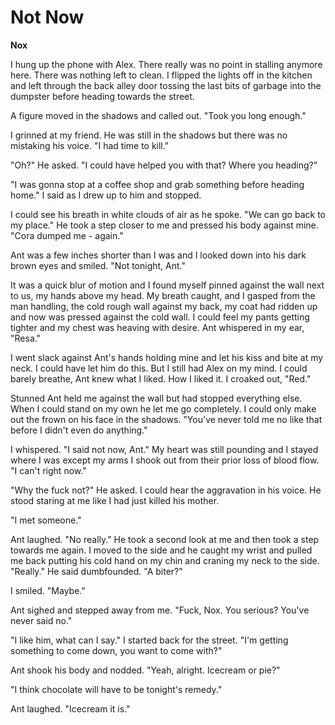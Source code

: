 # Not Now

**Nox**

I hung up the phone with Alex.  There really was no point in stalling anymore here.  There was nothing left to clean.  I flipped the lights off in the kitchen and left through the back alley door tossing the last bits of garbage into the dumpster before heading towards the street.

A figure moved in the shadows and called out.  "Took you long enough."

I grinned at my friend.  He was still in the shadows but there was no mistaking his voice.  "I had time to kill."

"Oh?"  He asked.  "I could have helped you with that?  Where you heading?"

"I was gonna stop at a coffee shop and grab something before heading home."  I said as I drew up to him and stopped.

I could see his breath in white clouds of air as he spoke.  "We can go back to my place."  He took a step closer to me and pressed his body against mine.  "Cora dumped me - again."

Ant was a few inches shorter than I was and I looked down into his dark brown eyes and smiled.  "Not tonight, Ant."

It was a quick blur of motion and I found myself pinned against the wall next to us, my hands above my head.  My breath caught, and I gasped from the man handling, the cold rough wall against my back, my coat had ridden up and now was pressed against the cold wall.  I could feel my pants getting tighter and my chest was heaving with desire.  Ant whispered in my ear, "Resa."

I went slack against Ant's hands holding mine and let his kiss and bite at my neck.  I could have let him do this.  But I still had Alex on my mind.  I could barely breathe, Ant knew what I liked.  How I liked it.  I croaked out, "Red."

Stunned Ant held me against the wall but had stopped everything else.  When I could stand on my own he let me go completely.  I could only make out the frown on his face in the shadows.  "You've never told me no like that before I didn't even do anything."

I whispered.  "I said not now, Ant."  My heart was still pounding and I stayed where I was except my arms I shook out from their prior loss of blood flow.  "I can't right now."

"Why the fuck not?"  He asked.  I could hear the aggravation in his voice.  He stood staring at me like I had just killed his mother.

"I met someone."

Ant laughed.  "No really."  He took a second look at me and then took a step towards me again.  I moved to the side and he caught my wrist and pulled me back putting his cold hand on my chin and craning my neck to the side.  "Really."  He said dumbfounded.  "A biter?"

I smiled.  "Maybe."

Ant sighed and stepped away from me.  "Fuck, Nox.  You serious?  You've never said no."

"I like him, what can I say."  I started back for the street.  "I'm getting something to come down, you want to come with?"

Ant shook his body and nodded.  "Yeah, alright.  Icecream or pie?"

"I think chocolate will have to be tonight's remedy."

Ant laughed.  "Icecream it is."